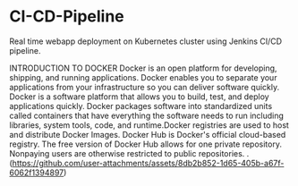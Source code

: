 # CI-CD-Pipeline
Real time webapp deployment on Kubernetes cluster using Jenkins CI/CD pipeline.

INTRODUCTION TO DOCKER
Docker is an open platform for developing, shipping, and running applications. Docker enables you to separate your applications from your infrastructure so you can deliver software quickly. Docker is a software platform that allows you to build, test, and deploy applications quickly. Docker packages software into standardized units called containers that have everything the software needs to run including libraries, system tools, code, and runtime.Docker registries are used to host and distribute Docker Images. Docker Hub is Docker's official cloud-based registry. The free version of Docker Hub allows for one private repository. Nonpaying users are otherwise restricted to public repositories. .
(https://github.com/user-attachments/assets/8db2b852-1d65-405b-a67f-6062f1394897)


